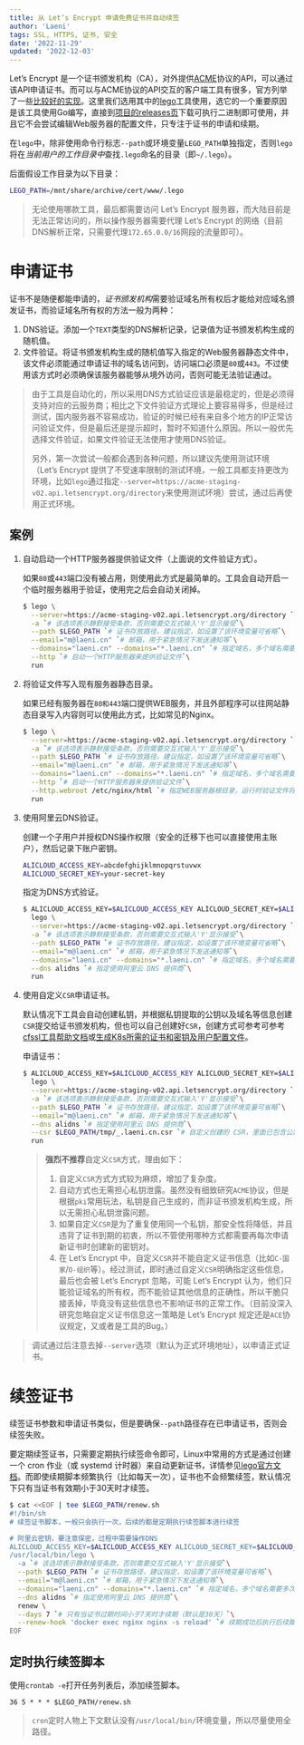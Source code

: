 ```yaml
---
title: 从 Let’s Encrypt 申请免费证书并自动续签
author: 'Laeni'
tags: SSL, HTTPS, 证书, 安全
date: '2022-11-29'
updated: '2022-12-03'
---
```


Let’s Encrypt 是一个证书颁发机构（CA），对外提供[ACME](https://www.rfc-editor.org/rfc/rfc8555)协议的API，可以通过该API申请证书。而可以与ACME协议的API交互的客户端工具有很多，官方列举了一些[比较好的实现](https://letsencrypt.org/zh-cn/docs/client-options/)。这里我们选用其中的[lego](https://github.com/go-acme/lego)工具使用，选它的一个重要原因是该工具使用Go编写，直接到[项目的releases页](https://github.com/go-acme/lego/releases)下载可执行二进制即可使用，并且它不会尝试编辑Web服务器的配置文件，只专注于证书的申请和续期。

在`lego`中，除非使用命令行标志`--path`或环境变量`LEGO_PATH`单独指定，否则`lego`将在*当前用户的工作目录中*查找`.lego`命名的目录（即`~/.lego`）。 

后面假设工作目录为以下目录：

```sh
LEGO_PATH=/mnt/share/archive/cert/www/.lego
```

> 无论使用哪款工具，最后都需要访问 Let’s Encrypt 服务器，而大陆目前是无法正常访问的，所以操作服务器需要代理 Let’s Encrypt 的网络（目前DNS解析正常，只需要代理`172.65.0.0/16`网段的流量即可）。

# 申请证书

证书不是随便都能申请的，*证书颁发机构*需要验证域名所有权后才能给对应域名颁发证书，而验证域名所有权的方法一般为两种：

1. DNS验证。添加一个`TEXT`类型的DNS解析记录，记录值为证书颁发机构生成的随机值。
2. 文件验证。将证书颁发机构生成的随机值写入指定的Web服务器静态文件中，该文件必须能通过申请证书的域名访问到，访问端口必须是`80`或`443`。不过使用该方式时必须确保该服务器能够从境外访问，否则可能无法验证通过。

> 由于工具是自动化的，所以采用DNS方式验证应该是最稳定的，但是必须得支持对应的云服务商；相比之下文件验证方式理论上要容易得多，但是经过测试，国内服务器不容易成功，验证的时候已经有来自多个地方的IP正常访问验证文件，但是最后还是提示超时，暂时不知道什么原因。所以一般优先选择文件验证，如果文件验证无法使用才使用DNS验证。
>
> 另外，第一次尝试一般都会遇到各种问题，所以建议先使用测试环境（Let’s Encrypt 提供了不受速率限制的测试环境，一般工具都支持更改为环境，比如`lego`通过指定`--server=https://acme-staging-v02.api.letsencrypt.org/directory`来使用测试环境）尝试，通过后再使用正式环境。

## 案例

1. 自动启动一个HTTP服务器提供验证文件（上面说的文件验证方式）。

   如果`80`或`443`端口没有被占用，则使用此方式是最简单的。工具会自动开启一个临时服务器用于验证，使用完之后会自动关闭掉。

   ```sh
   $ lego \
     --server=https://acme-staging-v02.api.letsencrypt.org/directory `# 由于演示，所以使用Mock服务器，所以不会颁发真实证书，真实申请正式时去掉该选项即可`\
     -a `# 该选项表示静默接受条款，否则需要交互式输入'Y'显示接受`\
     --path $LEGO_PATH `# 证书存放路径，建议指定，如设置了该环境变量可省略`\
     --email="m@laeni.cn" `# 邮箱，用于紧急情况下发送通知等`\
     --domains="laeni.cn" --domains="*.laeni.cn" `# 指定域名，多个域名需要多次指定`\
     --http `# 启动一个HTTP服务器来提供验证文件`\
     run
   ```

1. 将验证文件写入现有服务器静态目录。

   如果已经有服务器在`80和443`端口提供WEB服务，并且外部程序可以往网站静态目录写入内容则可以使用此方式，比如常见的Nginx。

   ```sh
   $ lego \
     --server=https://acme-staging-v02.api.letsencrypt.org/directory `# 由于演示，所以使用Mock服务器，所以不会颁发真实证书，真实申请正式时去掉该选项即可`\
     -a `# 该选项表示静默接受条款，否则需要交互式输入'Y'显示接受`\
     --path $LEGO_PATH `# 证书存放路径，建议指定，如设置了该环境变量可省略`\
     --email="m@laeni.cn" `# 邮箱，用于紧急情况下发送通知等`\
     --domains="laeni.cn" --domains="*.laeni.cn" `# 指定域名，多个域名需要多次指定`\
     --http `# 启动一个HTTP服务器来提供验证文件`\
     --http.webroot /etc/nginx/html `# 指定WEB服务器根目录，运行时验证文件将写入该目录`\
     run
   ```

1. 使用阿里云DNS验证。

   创建一个子用户并授权DNS操作权限（安全的迁移下也可以直接使用主账户），然后记录下账户密钥。

   ```sh
   ALICLOUD_ACCESS_KEY=abcdefghijklmnopqrstuvwx
   ALICLOUD_SECRET_KEY=your-secret-key
   ```

   指定为DNS方式验证。

   ```sh
   $ ALICLOUD_ACCESS_KEY=$ALICLOUD_ACCESS_KEY ALICLOUD_SECRET_KEY=$ALICLOUD_SECRET_KEY \
     lego \
     --server=https://acme-staging-v02.api.letsencrypt.org/directory `# 由于演示，所以使用Mock服务器，所以不会颁发真实证书，真实申请正式时去掉该选项即可`\
     -a `# 该选项表示静默接受条款，否则需要交互式输入'Y'显示接受`\
     --path $LEGO_PATH `# 证书存放路径，建议指定，如设置了该环境变量可省略`\
     --email="m@laeni.cn" `# 邮箱，用于紧急情况下发送通知等`\
     --domains="laeni.cn" --domains="*.laeni.cn" `# 指定域名，多个域名需要多次指定`\
     --dns alidns `# 指定使用阿里云 DNS 提供商`\
     run
   ```
   
1. 使用自定义`CSR`申请证书。

   默认情况下工具会自动创建私钥，并根据私钥提取的公钥以及域名等信息创建`CSR`提交给证书颁发机构，但也可以自己创建好`CSR`，创建方式可参考可参考[cfssl工具帮助文档](/note/security/cfssl)或[生成K8s所需的证书和密钥及用户配置文件](/note/k8s/gen-k8s-cert)。

   申请证书：

   ```sh
   $ ALICLOUD_ACCESS_KEY=$ALICLOUD_ACCESS_KEY ALICLOUD_SECRET_KEY=$ALICLOUD_SECRET_KEY \
     lego \
     --server=https://acme-staging-v02.api.letsencrypt.org/directory `# 由于演示，所以使用Mock服务器，所以不会颁发真实证书，真实申请正式时去掉该选项即可`\
     -a `# 该选项表示静默接受条款，否则需要交互式输入'Y'显示接受`\
     --path $LEGO_PATH `# 证书存放路径，建议指定，如设置了该环境变量可省略`\
     --email="m@laeni.cn" `# 邮箱，用于紧急情况下发送通知等`\
     --dns alidns `# 指定使用阿里云 DNS 提供商`\
     --csr $LEGO_PATH/tmp/_.laeni.cn.csr `# 自定义创建的 CSR，里面已包含公钥，所以最后的文件不会再自动生成私钥`\
     run
   ```
   
   > **强烈不推荐**自定义`CSR`方式，理由如下：
   >
   > 1. 自定义`CSR`方式方式较为麻烦，增加了复杂度。
   > 2. 自动方式也无需担心私钥泄露。虽然没有细致研究`ACME`协议，但是根据`pki`常用玩法，私钥是自己生成的，而非证书颁发机构生成，所以无需担心私钥泄露问题。
   > 3. 如果自定义`CSR`是为了重复使用同一个私钥，那安全性将降低，并且违背了证书到期的初衷，所以不管使用哪种方式都需要再每次申请新证书时创建新的密钥对。
   > 4. 在 Let’s Encrypt  中，自定义`CSR`并不能自定义证书信息（比如`C-国家`/`O-组织`等）。经过测试，即时通过自定义`CSR`明确指定这些信息，最后也会被  Let’s Encrypt 忽略，可能  Let’s Encrypt 认为，他们只能验证域名的所有权，而不能验证其他信息的正确性，所以干脆只接丢掉，毕竟没有这些信息也不影响证书的正常工作。（目前没深入研究忽略自定义证书信息这一策略是  Let’s Encrypt 规定还是`ACE`协议规定，又或者是工具的Bug。）

> 调试通过后注意去掉`--server`选项（默认为正式环境地址），以申请正式证书。

# 续签证书

续签证书参数和申请证书类似，但是要确保`--path`路径存在已申请证书，否则会续签失败。

要定期续签证书，只需要定期执行续签命令即可，Linux中常用的方式是通过创建一个 cron 作业（或 systemd 计时器）来自动更新证书，详情参见[lego官方文档](https://go-acme.github.io/lego/usage/cli/renew-a-certificate/)。而即使续期脚本频繁执行（比如每天一次），证书也不会频繁续签，默认情况下只有当证书有效期小于30天时才续签。

```sh
$ cat <<EOF | tee $LEGO_PATH/renew.sh
#!/bin/sh
# 续签证书脚本，一般只会执行一次，后续的都是定期执行续签脚本进行续签

# 阿里云密钥，要注意保密，过程中需要操作DNS
ALICLOUD_ACCESS_KEY=$ALICLOUD_ACCESS_KEY ALICLOUD_SECRET_KEY=$ALICLOUD_SECRET_KEY LEGO_PATH=$LEGO_PATH \
/usr/local/bin/lego \
  -a `# 该选项表示静默接受条款，否则需要交互式输入'Y'显示接受`\
  --path $LEGO_PATH `# 证书存放路径，建议指定，如设置了该环境变量可省略`\
  --email="m@laeni.cn" `# 邮箱，用于紧急情况下发送通知等`\
  --domains="laeni.cn" --domains="*.laeni.cn" `# 指定域名，多个域名需要多次指定`\
  --dns alidns `# 指定使用阿里云 DNS 提供商`\
  renew \
  --days 7 `# 只有当证书过期时间小于7天时才续期（默认是30天）`\
  --renew-hook 'docker exec nginx nginx -s reload' `# 续期成功后执行后续脚本，这里续期成功后 reload Nginx.`
EOF
```

## 定时执行续签脚本

使用`crontab -e`打开任务列表后，添加续签脚本。

```
36 5 * * * $LEGO_PATH/renew.sh
```

> `cron`定时人物上下文默认没有`/usr/local/bin/`环境变量，所以尽量使用全路径。
